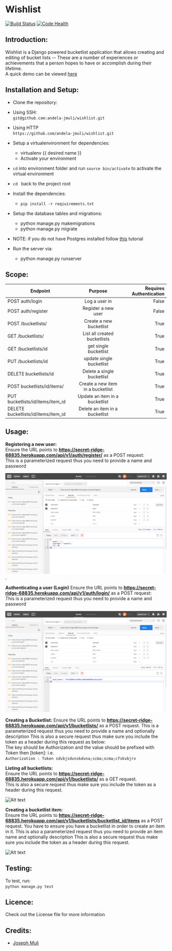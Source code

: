 # Wishlist
[![Build Status](https://travis-ci.org/andela-jmuli/wishlist.svg?branch=api-endpoints)](https://travis-ci.org/andela-jmuli/wishlist)
[![Code Health](https://landscape.io/github/andela-jmuli/wishlist/develop/landscape.svg?style=flat)](https://landscape.io/github/andela-jmuli/wishlist/develop)


## Introduction:
Wishlist is a Django powered bucketlist application that allows creating and editing of bucket lists -- These are a number of experiences or achievements that a person hopes to have or accomplish during their lifetime.  
A quick demo can be viewed [here](https://youtu.be/Lida5BWogj4)

## Installation and Setup:


* Clone the repository:
 * Using SSH:  
    ``` git@github.com:andela-jmuli/wishlist.git ```

 * Using HTTP  
    ``` https://github.com/andela-jmuli/wishlist.git ```
* Setup a virtualenvironment for dependencies:
    * virtualenv {{ desired name }}
    * Activate your environment
* ``` cd ``` into environment folder and run ``` source bin/activate ``` to activate the virtual environment

* ```cd ``` back to the project root

* Install the dependencies:
    * ``` pip install -r reqiuirements.txt ```


* Setup the database tables and migrations:  

    * python manage.py makemigrations
    * python manage.py migrate

* NOTE: if you do not have Postgres installed follow [this](https://github.com/josephmuli/Django-Notes/blob/master/Postgress-Nginx-Gunicorn-Django.md) tutorial

* Run the server via:
    * python manage.py runserver




## Scope:  
 

| Endpoint        | Purpose           | Requires Authentication |
| ------------- |:-------------:| -------------:|
| POST auth/login    | Log a user in | False |
| POST auth/register     | Register a new user | False |
| POST /bucketlists/ | Create a new bucketlist   | True |
| GET /bucketlists/      | List all created bucketlists | True |
| GET /bucketlists/id     | get single bucketlist | True |
| PUT /bucketlists/id | update single bucketlist | True |
| DELETE bucketlists/id      | Delete a single bucketlist | True |
| POST bucketlists/id/items/      | Create a new item in a bucketlist | True |
| PUT bucketlists/id/items/item_id | Update an item in a bucketlist | True |
| DELETE bucketlists/id/items/item_id      | Delete an item in a bucketlist | True |

## Usage:
**Registering a new user:**  
Ensure the URL points to **https://secret-ridge-68835.herokuapp.com/api/v1/auth/register/** as a POST request:  
This is a parameterized request thus you need to provide a name and password

![Alt text](./source/register.png?raw=true "Optional Title") .

**Authenticating a user (Login)**
Ensure the URL points to **https://secret-ridge-68835.herokuapp.com/api/v1/auth/login/** as a POST request:  
This is a parameterized request thus you need to provide a name and password

![Alt text](./source/login.png?raw=true "Optional Title")

**Creating a Bucketlist:**
Ensure the URL points to **https://secret-ridge-68835.herokuapp.com/api/v1/bucketlists/** as a POST request.
This is a parameterized request thus you need to provide a name and optionally description
This is also a secure request thus make sure you include the token as a header during this request as below:  
The key should be Authorization and the value should be prefixed with Token then [token]: i.e.  
``` Authorization : Token sdvbjsdvnskdvna;scma;scma;cfskvbjrv ```  



**Listing all bucketlists:**  
Ensure the URL points to **https://secret-ridge-68835.herokuapp.com/api/v1/bucketlists/** as a GET request.  
This is also a secure request thus make sure you include the token as a header during this request.  

![Alt text](./source/get_bucketlists.png?raw=true "Optional Title")

**Creating a bucketlist item:**  
Ensure the URL points to **https://secret-ridge-68835.herokuapp.com/api/v1/bucketlists/bucketlist_id/items** as a POST request.
You have to ensure you have a bucketlist in order to create an item in it.
This is also a parameterized request thus you need to provide an item name and optionally description
This is also a secure request thus make sure you include the token as a header during this request.

![Alt text](./source/create_items.png?raw=true "Optional Title")



## Testing:  
 To test, run:  
     ``` python manage.py test ```

## Licence:
Check out the License file for more information

## Credits:
* [Joseph Muli](github.com/andela-jmuli)